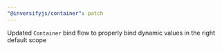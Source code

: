 ```yaml
---
"@inversifyjs/container": patch
---
```


Updated `Container` bind flow to properly bind dynamic values in the right default scope
